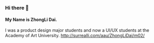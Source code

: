### Hi there 👋
#### My Name is ZhongLi Dai.
I was a product design major students and now a UI/UX students at the Academy of Art University.
http://surrealli.com/aau/ZhongLiDai/m02/

<!--
**teylorfeliz/teylorfeliz** is a ✨ _special_ ✨ repository because its `README.md` (this file) appears on your GitHub profile.

Here are some ideas to get you started:

- 🔭 I’m currently working on my portfolio.
- 🌱 I’m currently learning design.
- 💬 Ask me about my career.
- ⚡ Fun fact: game.
-->
